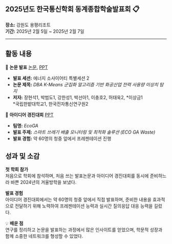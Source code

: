 ## 2025년도 한국통신학회 동계종합학술발표회 📋

**장소:** 강원도 용평리조트  
**기간:** 2025년 2월 5일 ~ 2025년 2월 7일

---

## 활동 내용

📌 **논문 발표** [논문](https://github.com/beomdo-park/Portfolio/blob/main/2025/0205_0207_KICS_Conference/%5B%EB%85%BC%EB%AC%B8%2CPPT%5DDBA%20K-Means%20%EA%B5%B0%EC%A7%91%ED%99%94%20%EC%95%8C%EA%B3%A0%EB%A6%AC%EC%A6%98%20%EA%B8%B0%EB%B0%98%20%ED%99%94%EA%B3%B5%EC%82%B0%EC%97%85%20%EC%A0%84%EB%A0%A5%20%EC%82%AC%EC%9A%A9%EB%9F%89%20%EC%9D%B4%EC%83%81%EC%B9%98%20%ED%83%90%EC%A7%80/%5B%EB%85%BC%EB%AC%B8%5DDBA%20K-Means%20%EA%B5%B0%EC%A7%91%ED%99%94%20%EC%95%8C%EA%B3%A0%EB%A6%AC%EC%A6%98%20%EA%B8%B0%EB%B0%98%20%ED%99%94%EA%B3%B5%EC%82%B0%EC%97%85%20%EC%A0%84%EB%A0%A5%20%EC%82%AC%EC%9A%A9%EB%9F%89%20%EC%9D%B4%EC%83%81%EC%B9%98%20%ED%83%90%EC%A7%80.pdf), [PPT](https://github.com/beomdo-park/Portfolio/blob/main/2025/0205_0207_KICS_Conference/%5B%EB%85%BC%EB%AC%B8%2CPPT%5DDBA%20K-Means%20%EA%B5%B0%EC%A7%91%ED%99%94%20%EC%95%8C%EA%B3%A0%EB%A6%AC%EC%A6%98%20%EA%B8%B0%EB%B0%98%20%ED%99%94%EA%B3%B5%EC%82%B0%EC%97%85%20%EC%A0%84%EB%A0%A5%20%EC%82%AC%EC%9A%A9%EB%9F%89%20%EC%9D%B4%EC%83%81%EC%B9%98%20%ED%83%90%EC%A7%80/%5BPPT%5DDBA%20K-Means%20%EA%B5%B0%EC%A7%91%ED%99%94%20%EC%95%8C%EA%B3%A0%EB%A6%AC%EC%A6%98%20%EA%B8%B0%EB%B0%98%20%ED%99%94%EA%B3%B5%EC%82%B0%EC%97%85%20%EC%A0%84%EB%A0%A5%20%EC%82%AC%EC%9A%A9%EB%9F%89%20%EC%9D%B4%EC%83%81%EC%B9%98%20%ED%83%90%EC%A7%80.pdf)

- **발표 세션:** 에너지 소사이어티 특별세션 2
- **논문 제목:** _DBA K-Means 군집화 알고리즘 기반 화공산업 전력 사용량 이상치 탐지_
- **저자:** 장현석1, 박범도1, 강한성1, 박선아1, 이충호2, 허태욱2, \*이상금1  
  \*국립한밭대학교1, 한국전자통신연구원2

📌 **아이디어 경진대회** [PPT](https://github.com/beomdo-park/Portfolio/blob/main/2025/0205_0207_KICS_Conference/%5BPPT%5D%EC%95%84%EC%9D%B4%EB%94%94%EC%96%B4%EA%B2%BD%EC%A7%84%EB%8C%80%ED%9A%8C/EcoGA_%EB%B0%95%EB%B2%94%EB%8F%84%EA%B9%80%EC%A4%80%EC%84%9C%EB%B0%95%EC%84%A0%EC%95%84(%EA%B5%AD%EB%A6%BD%ED%95%9C%EB%B0%AD%EB%8C%80%ED%95%99%EA%B5%90).pptx)

- **팀명:** _EcoGA_
- **발표 주제:** _스마트 쓰레기 배출 모니터링 및 최적화 솔루션 (ECO GA Waste)_
- **발표 경험:** 약 60명의 청중 앞에서 프레젠테이션 진행

## 성과 및 소감

**첫 학회 참가**  
처음으로 학회에 참석하며, 처음 쓰는 발표논문과 아이디어 경진대회를 동시에 준비하느라 바쁜 2024년의 겨울방학을 보냈다.

**발표 경험**  
아이디어 경진대회에서는 약 60명의 청중 앞에서 직접 발표하며, 준비한 내용을 효과적으로 전달하기 위해 노력하여 프레젠테이션 능력과 실시간 질의응답 대응 능력을 길렀다.

💡 **배운 점**  
연구를 정리하고 논문을 발표하는 과정에서 많은 인사이트를 얻었으며, 학문적 성장과 함께 소중한 네트워크를 형성할 수 있었다.
